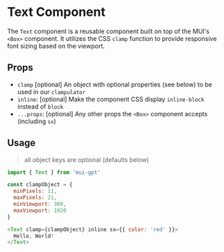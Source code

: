 # Text Component

The `Text` component is a reusable component built on top of the MUI's `<Box>` component. It utilizes the CSS `clamp` function to provide responsive font sizing based on the viewport.

## Props

- `clamp` [optional] An object with optional properties (see below) to be used in our `clampulator`
- `inline`: [optional] Make the component CSS display `inline-block` instead of `block`
- `...props`: [optional] Any other props the `<Box>` component accepts (including `sx`)

## Usage

> all object keys are optional (defaults below)

```javascript
import { Text } from 'mui-gpt'

const clampObject = {
  minPixels: 11,
  maxPixels: 21,
  minViewport: 360,
  maxViewport: 1920
}

<Text clamp={clampObject} inline sx={{ color: 'red' }}>
  Hello, World!
</Text>
```
